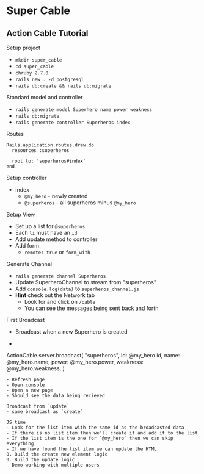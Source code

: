 # Super Cable
## Action Cable Tutorial

Setup project
- `mkdir super_cable`
- `cd super_cable`
- `chruby 2.7.0`
- `rails new . -d postgresql`
- `rails db:create && rails db:migrate`

Standard model and controller
- `rails generate model Superhero name power weakness`
- `rails db:migrate`
- `rails generate controller Superheros index`

Routes
```
Rails.application.routes.draw do
  resources :superheros

  root to: 'superheros#index'
end
```

Setup controller
- index
    - `@my_hero` - newly created 
    - `@superheros` - all superheros minus `@my_hero`

Setup View
- Set up a list for `@superheros`
- Each `li` must have an `id`
- Add update method to controller
- Add form
    - `remote: true` or `form_with`

Generate Channel
- `rails generate channel Superheros`
- Update SuperheroChannel to stream from "superheros"
- Add `console.log(data)` to `superheros_channel.js`
- **Hint** check out the Network tab
    - Look for and click on `/cable`
    - You can see the messages being sent back and forth

First Broadcast
- Broadcast when a new Superhero is created
- ```
ActionCable.server.broadcast(
    "superheros",
    id: @my_hero.id,
    name: @my_hero.name,
    power: @my_hero.power,
    weakness: @my_hero.weakness,
)
```
- Refresh page
- Open console
- Open a new page 
- Should see the data being recieved

Broadcast from `update`
- same broadcast as `create`

JS time
- Look for the list item with the same id as the broadcasted data
- If there is no list item then we'll create it and add it to the list
- If the list item is the one for `@my_hero` then we can skip everything
- If we have found the list item we can update the HTML
0. Build the create new element logic
0. Build the update logic
- Demo working with multiple users
